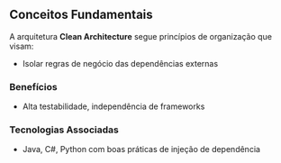 ## Conceitos Fundamentais

A arquitetura **Clean Architecture** segue princípios de organização que visam:
- Isolar regras de negócio das dependências externas

### Benefícios
- Alta testabilidade, independência de frameworks

### Tecnologias Associadas
- Java, C#, Python com boas práticas de injeção de dependência
